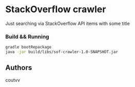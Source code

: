 # StackOverflow crawler

Just searching via StackOverflow API items with some title

### Build && Running

```bash
gradle bootRepackage
java -jar build/libs/sof-crawler-1.0-SNAPSHOT.jar
```


## Authors

coutvv

